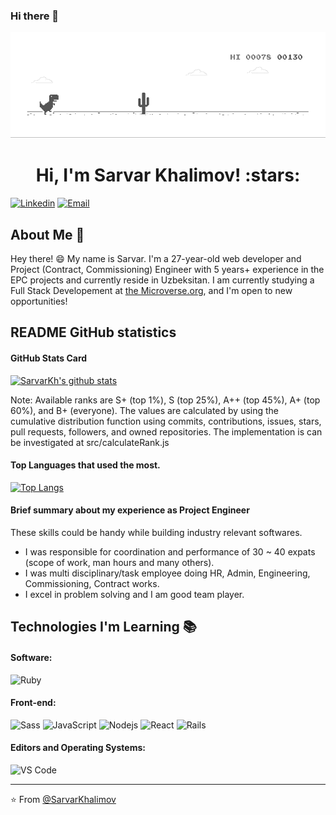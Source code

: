 ### Hi there 👋 


![image](dino.gif)

<h1 align="center">Hi, I'm Sarvar Khalimov! :stars:</h1>


[![Linkedin](https://img.shields.io/badge/-LinkedIn-blue?style=flat&logo=Linkedin&logoColor=white&link=https://linkedin.com/in/sarvar-khalimov-208797143/)](https://www.linkedin.com/in/sarvar-khalimov-208797143/)
[![Email](https://img.shields.io/badge/-Email-c14438?style=flat&logo=Gmail&logoColor=white&link=mailto:mail@gmail.com)](mailto:khalimovsarvar@gmail.com)


## About Me :wave:

Hey there! :smile: My name is Sarvar. I'm a 27-year-old web developer and Project (Contract, Commissioning) Engineer with 5 years+ experience in the EPC projects and currently reside in Uzbeksitan. I am currently studying a Full Stack Developement at [the Microverse.org](https://www.microverse.org/), and I'm open to new opportunities!


## README GitHub statistics 
#### GitHub Stats Card
[![SarvarKh's github stats](https://github-readme-stats.vercel.app/api?username=SarvarKh)](https://github.com/anuraghazra/github-readme-stats)


Note: Available ranks are S+ (top 1%), S (top 25%), A++ (top 45%), A+ (top 60%), and B+ (everyone). The values are calculated by using the cumulative distribution function using commits, contributions, issues, stars, pull requests, followers, and owned repositories. The implementation is can be investigated at src/calculateRank.js


#### Top Languages that used the most.
[![Top Langs](https://github-readme-stats.vercel.app/api/top-langs/?username=SarvarKh)](https://github.com/anuraghazra/github-readme-stats)



#### Brief summary about my experience as Project Engineer
These skills could be handy while building industry relevant softwares.
- I was responsible for coordination and performance of 30 ~ 40 expats (scope of work, man hours and many others).
- I was multi disciplinary/task employee doing HR, Admin, Engineering, Commissioning, Contract works.
- I excel in problem solving and I am good team player.
 

## Technologies I'm Learning :books:

#### Software:

![Ruby](http://img.shields.io/badge/-Ruby-CC342D?style=flat-square&logo=ruby&logoColor=ffe8e8)

#### Front-end:

![Sass](https://img.shields.io/badge/-Sass-%23CC6699?style=flat-square&logo=sass&logoColor=ffffff)
![JavaScript](https://img.shields.io/badge/-JavaScript-%23F7DF1C?style=flat-square&logo=javascript&logoColor=000000&color=d1b01f)
![Nodejs](https://img.shields.io/badge/-Nodejs-black?style=flat-square&logo=Node.js&logoColor=00d632)
![React](https://img.shields.io/badge/-React-%23282C34?style=flat-square&logo=react)
![Rails](http://img.shields.io/badge/-Ruby%20on%20Rails-CC0000?style=flat-square&logo=ruby-on-rails&logoColor=ffffff)


#### Editors and Operating Systems:

![VS Code](http://img.shields.io/badge/-VS%20Code-007ACC?style=flat-square&logo=visual-studio-code&logoColor=ffffff)

<hr/>

:star: From [@SarvarKhalimov](https://github.com/SarvarKh?tab=stars)
